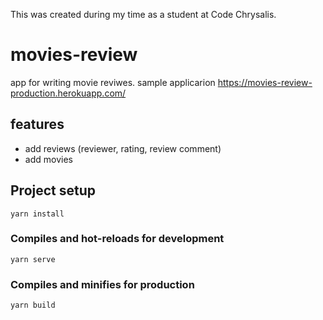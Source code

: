 
This was created during my time as a student at Code Chrysalis.

# movies-review
app for writing movie reviwes. 
sample applicarion https://movies-review-production.herokuapp.com/
 
## features
- add reviews (reviewer, rating, review comment)
- add movies

## Project setup
```
yarn install
```

### Compiles and hot-reloads for development
```
yarn serve
```

### Compiles and minifies for production
```
yarn build
```
